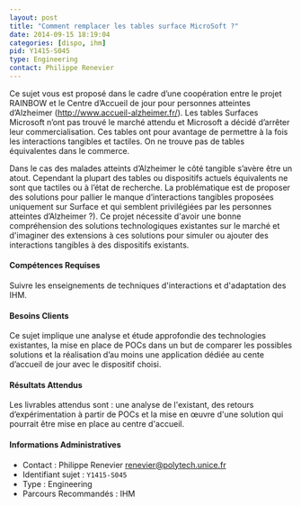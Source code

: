 ```yaml
---
layout: post
title: "Comment remplacer les tables surface MicroSoft ?"
date: 2014-09-15 18:19:04
categories: [dispo, ihm]
pid: Y1415-S045
type: Engineering
contact: Philippe Renevier
---
```

       
Ce sujet  vous est proposé dans le cadre d’une coopération entre le projet RAINBOW et le Centre d’Accueil de jour pour personnes atteintes d’Alzheimer (http://www.accueil-alzheimer.fr/). Les tables Surfaces Microsoft n’ont pas trouvé le marché attendu et Microsoft a décidé d’arrêter leur commercialisation. Ces tables ont pour avantage de permettre à la fois les interactions tangibles et tactiles. On ne trouve pas de tables équivalentes dans le commerce.

Dans le cas des malades atteints d’Alzheimer le côté tangible s’avère être un atout.
Cependant la plupart des tables ou dispositifs actuels équivalents ne sont que tactiles ou à l’état de recherche.
La problématique est de proposer des solutions pour pallier le manque d’interactions tangibles proposées uniquement sur Surface et qui semblent privilégiées par les personnes atteintes d’Alzheimer ?).
Ce projet nécessite d'avoir une bonne compréhension des solutions technologiques existantes sur le marché et d'imaginer des extensions à ces solutions pour simuler ou ajouter des interactions tangibles à des dispositifs existants.

#### Compétences Requises
Suivre les enseignements de techniques d'interactions et d'adaptation des IHM.


#### Besoins Clients
Ce sujet implique une analyse et étude approfondie des technologies existantes, la mise en place de POCs dans un but de  comparer les possibles solutions et la réalisation d’au moins une application dédiée au cente d’accueil de jour avec le dispositif choisi.

#### Résultats Attendus
Les livrables attendus sont : une analyse de l'existant, des retours d’expérimentation à partir de POCs et la mise en œuvre d'une solution qui pourrait être mise en place au centre d'accueil.
     

#### Informations Administratives
  * Contact : Philippe Renevier <renevier@polytech.unice.fr>
  * Identifiant sujet : `Y1415-S045`
  * Type : Engineering
  * Parcours Recommandés : IHM
     